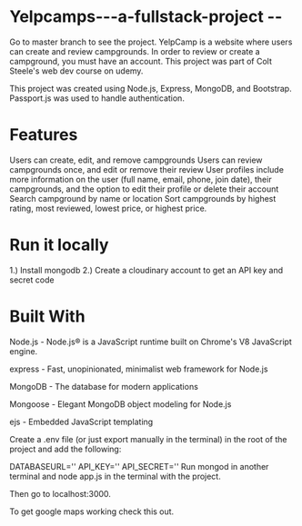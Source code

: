 # Yelpcamps---a-fullstack-project --
Go to master branch to see the project.
YelpCamp is a website where users can create and review campgrounds. In order to review or create a campground, you must have an account. This project was part of Colt Steele's web dev course on udemy.

This project was created using Node.js, Express, MongoDB, and Bootstrap. Passport.js was used to handle authentication.

# Features
Users can create, edit, and remove campgrounds
Users can review campgrounds once, and edit or remove their review
User profiles include more information on the user (full name, email, phone, join date), their campgrounds, and the option to edit their profile or delete their account
Search campground by name or location
Sort campgrounds by highest rating, most reviewed, lowest price, or highest price.

# Run it locally
1.) Install mongodb
2.) Create a cloudinary account to get an API key and secret code

# Built With
Node.js - Node.js® is a JavaScript runtime built on Chrome's V8 JavaScript engine.

express - Fast, unopinionated, minimalist web framework for Node.js

MongoDB - The database for modern applications

Mongoose - Elegant MongoDB object modeling for Node.js

ejs - Embedded JavaScript templating

Create a .env file (or just export manually in the terminal) in the root of the project and add the following:

DATABASEURL='<url>'
API_KEY=''<key>
API_SECRET='<secret>'
Run mongod in another terminal and node app.js in the terminal with the project.

Then go to localhost:3000.

To get google maps working check this out.
